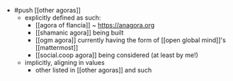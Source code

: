 - #push [[other agoras]]
  - explicitly defined as such:
    - [[agora of flancia]] ~ https://anagora.org
    - [[shamanic agora]] being built
    - [[ogm agora]] currently having the form of [[open global mind]]'s [[mattermost]]
    - [[social.coop agora]] being considered (at least by me!)
  - implicitly, aligning in values
    - other listed in [[other agoras]] and such
